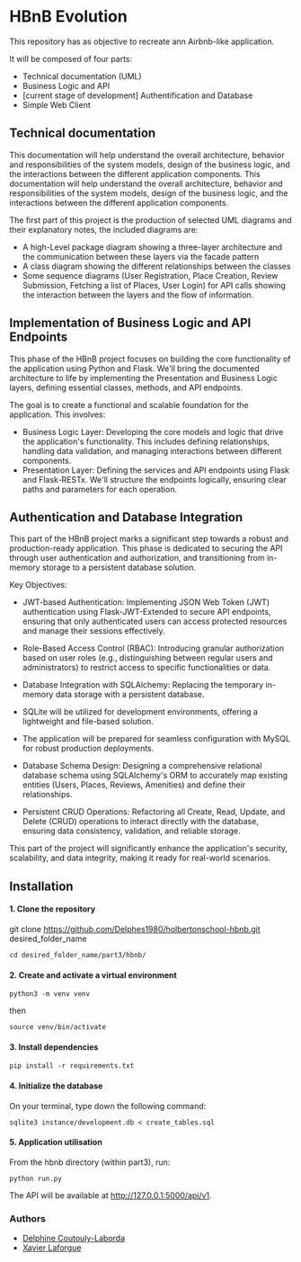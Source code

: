 # HBnB Evolution
This repository has as objective to recreate ann Airbnb-like application.

It will be composed of four parts:
- Technical documentation (UML)
- Business Logic and API
- [current stage of development] Authentification and Database
- Simple Web Client

## Technical documentation
This documentation will help understand the overall architecture, behavior and responsibilities of the system models, design of the business logic, and the interactions between the different application components.
This documentation will help understand the overall architecture, behavior and responsibilities of the system models, design of the business logic, and the interactions between the different application components.

The first part of this project is the production of selected UML diagrams and their explanatory notes, the included diagrams are:
- A high-Level package diagram showing a three-layer architecture and the communication between these layers via the facade pattern
- A class diagram showing the different relationships between the classes
- Some sequence diagrams (User Registration, Place Creation, Review Submission, Fetching a list of Places, User Login) for API calls showing the interaction between the layers and the flow of information.

## Implementation of Business Logic and API Endpoints
This phase of the HBnB project focuses on building the core functionality of the application using Python and Flask. We'll bring the documented architecture to life by implementing the Presentation and Business Logic layers, defining essential classes, methods, and API endpoints.

The goal is to create a functional and scalable foundation for the application. This involves:

- Business Logic Layer: Developing the core models and logic that drive the application's functionality. This includes defining relationships, handling data validation, and managing interactions between different components.
- Presentation Layer: Defining the services and API endpoints using Flask and Flask-RESTx. We'll structure the endpoints logically, ensuring clear paths and parameters for each operation.

## Authentication and Database Integration
This part of the HBnB project marks a significant step towards a robust and production-ready application. This phase is dedicated to securing the API through user authentication and authorization, and transitioning from in-memory storage to a persistent database solution.

Key Objectives:
- JWT-based Authentication: Implementing JSON Web Token (JWT) authentication using Flask-JWT-Extended to secure API endpoints, ensuring that only authenticated users can access protected resources and manage their sessions effectively.

- Role-Based Access Control (RBAC): Introducing granular authorization based on user roles (e.g., distinguishing between regular users and administrators) to restrict access to specific functionalities or data.

- Database Integration with SQLAlchemy: Replacing the temporary in-memory data storage with a persistent database.

- SQLite will be utilized for development environments, offering a lightweight and file-based solution.

- The application will be prepared for seamless configuration with MySQL for robust production deployments.

- Database Schema Design: Designing a comprehensive relational database schema using SQLAlchemy's ORM to accurately map existing entities (Users, Places, Reviews, Amenities) and define their relationships.

- Persistent CRUD Operations: Refactoring all Create, Read, Update, and Delete (CRUD) operations to interact directly with the database, ensuring data consistency, validation, and reliable storage.

This part of the project will significantly enhance the application's security, scalability, and data integrity, making it ready for real-world scenarios.

## Installation
#### 1. Clone the repository
git clone https://github.com/Delphes1980/holbertonschool-hbnb.git desired_folder_name
```
cd desired_folder_name/part3/hbnb/
```

#### 2. Create and activate a virtual environment
```
python3 -m venv venv
```
then
```
source venv/bin/activate
```

#### 3. Install dependencies
```
pip install -r requirements.txt
```

#### 4. Initialize the database
On your terminal, type down the following command:
```
sqlite3 instance/development.db < create_tables.sql
```

#### 5. Application utilisation
From the hbnb directory (within part3), run:
```
python run.py
```
The API will be available at http://127.0.0.1:5000/api/v1.

### Authors
- [Delphine Coutouly-Laborda](https://github.com/Delphes1980)
- [Xavier Laforgue](https://github.com/XavierLaforgue)
